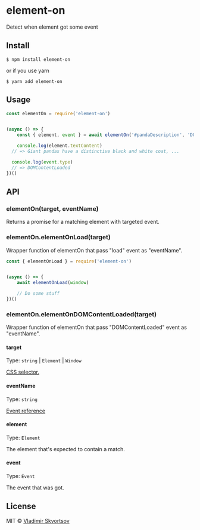 # element-on

Detect when element got some event


## Install

```
$ npm install element-on
```

or if you use yarn

```
$ yarn add element-on
```


## Usage

```js
const elementOn = require('element-on')


(async () => {
	const { element, event } = await elementOn('#pandaDescription', 'DOMContentLoaded')

	console.log(element.textContent)
  // => Giant pandas have a distinctive black and white coat, ...

  console.log(event.type)
  // => DOMContentLoaded
})()
```


## API

### elementOn(target, eventName)

Returns a promise for a matching element with targeted event.

### elementOn.elementOnLoad(target)

Wrapper function of elementOn that pass "load" event as "eventName".

```js
const { elementOnLoad } = require('element-on')


(async () => {
	await elementOnLoad(window)

	// Do some stuff
})()
```

### elementOn.elementOnDOMContentLoaded(target)

Wrapper function of elementOn that pass "DOMContentLoaded" event as "eventName".

#### target

Type: `string` | `Element` | `Window`

[CSS selector.](https://developer.mozilla.org/en-US/docs/Web/Guide/CSS/Getting_Started/Selectors)

#### eventName

Type: `string`

[Event reference](https://developer.mozilla.org/en-US/docs/Web/Events)

#### element

Type: `Element`

The element that's expected to contain a match.

#### event

Type: `Event`

The event that was got.



## License

MIT © [Vladimir Skvortsov](https://vladimirskvortsov.com)